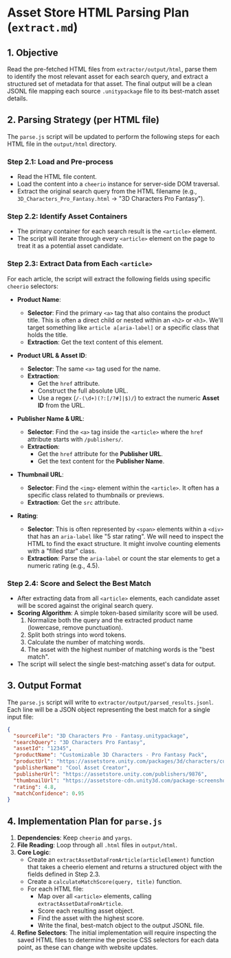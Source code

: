 # Asset Store HTML Parsing Plan (`extract.md`)

## 1. Objective

Read the pre-fetched HTML files from `extractor/output/html`, parse them to identify the most relevant asset for each search query, and extract a structured set of metadata for that asset. The final output will be a clean JSONL file mapping each source `.unitypackage` file to its best-match asset details.

## 2. Parsing Strategy (per HTML file)

The `parse.js` script will be updated to perform the following steps for each HTML file in the `output/html` directory.

### Step 2.1: Load and Pre-process
- Read the HTML file content.
- Load the content into a `cheerio` instance for server-side DOM traversal.
- Extract the original search query from the HTML filename (e.g., `3D_Characters_Pro_Fantasy.html` -> "3D Characters Pro Fantasy").

### Step 2.2: Identify Asset Containers
- The primary container for each search result is the `<article>` element.
- The script will iterate through every `<article>` element on the page to treat it as a potential asset candidate.

### Step 2.3: Extract Data from Each `<article>`
For each article, the script will extract the following fields using specific `cheerio` selectors:

- **Product Name**:
  - **Selector**: Find the primary `<a>` tag that also contains the product title. This is often a direct child or nested within an `<h2>` or `<h3>`. We'll target something like `article a[aria-label]` or a specific class that holds the title.
  - **Extraction**: Get the text content of this element.

- **Product URL & Asset ID**:
  - **Selector**: The same `<a>` tag used for the name.
  - **Extraction**:
    - Get the `href` attribute.
    - Construct the full absolute URL.
    - Use a regex (`/-(\d+)(?:[/?#]|$)/`) to extract the numeric **Asset ID** from the URL.

- **Publisher Name & URL**:
  - **Selector**: Find the `<a>` tag inside the `<article>` where the `href` attribute starts with `/publishers/`.
  - **Extraction**:
    - Get the `href` attribute for the **Publisher URL**.
    - Get the text content for the **Publisher Name**.

- **Thumbnail URL**:
  - **Selector**: Find the `<img>` element within the `<article>`. It often has a specific class related to thumbnails or previews.
  - **Extraction**: Get the `src` attribute.

- **Rating**:
  - **Selector**: This is often represented by `<span>` elements within a `<div>` that has an `aria-label` like "5 star rating". We will need to inspect the HTML to find the exact structure. It might involve counting elements with a "filled star" class.
  - **Extraction**: Parse the `aria-label` or count the star elements to get a numeric rating (e.g., 4.5).

### Step 2.4: Score and Select the Best Match
- After extracting data from all `<article>` elements, each candidate asset will be scored against the original search query.
- **Scoring Algorithm**: A simple token-based similarity score will be used.
  1.  Normalize both the query and the extracted product name (lowercase, remove punctuation).
  2.  Split both strings into word tokens.
  3.  Calculate the number of matching words.
  4.  The asset with the highest number of matching words is the "best match".
- The script will select the single best-matching asset's data for output.

## 3. Output Format

The `parse.js` script will write to `extractor/output/parsed_results.jsonl`. Each line will be a JSON object representing the best match for a single input file:

```json
{
  "sourceFile": "3D Characters Pro - Fantasy.unitypackage",
  "searchQuery": "3D Characters Pro Fantasy",
  "assetId": "12345",
  "productName": "Customizable 3D Characters - Pro Fantasy Pack",
  "productUrl": "https://assetstore.unity.com/packages/3d/characters/customizable-3d-characters-pro-fantasy-pack-12345",
  "publisherName": "Cool Asset Creator",
  "publisherUrl": "https://assetstore.unity.com/publishers/9876",
  "thumbnailUrl": "https://assetstore-cdn.unity3d.com/package-screenshot/image.jpg",
  "rating": 4.8,
  "matchConfidence": 0.95 
}
```

## 4. Implementation Plan for `parse.js`

1.  **Dependencies**: Keep `cheerio` and `yargs`.
2.  **File Reading**: Loop through all `.html` files in `output/html`.
3.  **Core Logic**:
    - Create an `extractAssetDataFromArticle(articleElement)` function that takes a cheerio element and returns a structured object with the fields defined in Step 2.3.
    - Create a `calculateMatchScore(query, title)` function.
    - For each HTML file:
      - Map over all `<article>` elements, calling `extractAssetDataFromArticle`.
      - Score each resulting asset object.
      - Find the asset with the highest score.
      - Write the final, best-match object to the output JSONL file.
4.  **Refine Selectors**: The initial implementation will require inspecting the saved HTML files to determine the precise CSS selectors for each data point, as these can change with website updates. 